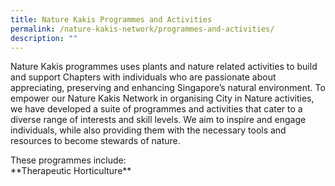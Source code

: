 ```yaml
---
title: Nature Kakis Programmes and Activities
permalink: /nature-kakis-network/programmes-and-activities/
description: ""
---
```

<section>
	 	<p>
Nature Kakis programmes uses plants and nature related activities to build and support Chapters with individuals who are passionate about appreciating, preserving and enhancing Singapore’s natural environment. To empower our Nature Kakis Network in organising City in Nature activities, we have developed a suite of programmes and activities that cater to a diverse range of interests and skill levels. We aim to inspire and engage individuals, while also providing them with the necessary tools and resources to become 
stewards of nature. <br>	
	</p><p> These programmes include: <br> **Therapeutic Horticulture**
		</p></section>